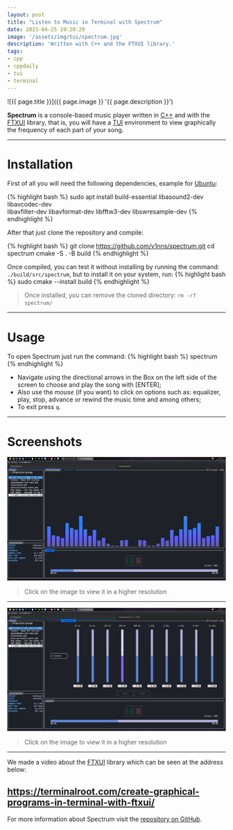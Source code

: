 ```yaml
---
layout: post
title: "Listen to Music in Terminal with Spectrum"
date: 2023-04-25 19:29:29
image: '/assets/img/tui/spectrum.jpg'
description: 'Written with C++ and the FTXUI library.'
tags:
- cpp
- cppdaily
- tui
- terminal
---
```


![{{ page.title }}]({{ page.image }} '{{ page.description }}')

**Spectrum** is a console-based music player written in [C++](https://terminalroot.com/tags#cpp) and with the [FTXUI](https://terminalroot.com/create-graphical-programs-in-terminal-with-ftxui/) library, that is, you will have a [TUI](https://terminalroot.com/tags#tui) environment to view graphically the frequency of each part of your song.

---

# Installation
First of all you will need the following dependencies, example for [Ubuntu](https://terminalroot.com/tags#ubuntu):

{% highlight bash %}
sudo apt install build-essential libasound2-dev libavcodec-dev \
      libavfilter-dev libavformat-dev libfftw3-dev libswresample-dev
{% endhighlight %}

After that just clone the repository and compile:

{% highlight bash %}
git clone https://github.com/v1nns/spectrum.git
cd spectrum
cmake -S . -B build
{% endhighlight %}

Once compiled, you can test it without installing by running the command: `./build/src/spectrum`, but to install it on your system, run:
{% highlight bash %}
sudo cmake --install build
{% endhighlight %}
> Once installed, you can remove the cloned directory: `rm -rf spectrum/`

---

# Usage
To open Spectrum just run the command:
{% highlight bash %}
spectrum
{% endhighlight %}

+ Navigate using the directional arrows in the Box on the left side of the screen to choose and play the song with [ENTER];
+ Also use the *mouse* (if you want) to click on options such as: equalizer, play, stop, advance or rewind the music time and among others;
+ To exit press `q`.

---

# Screenshots
[![Spectrum Play](/assets/img/tui/spectrum-play.png)](/assets/img/tui/spectrum-play.png)
> Click on the image to view it in a higher resolution

---

[![Spectrum Equalizer](/assets/img/tui/spectrum-equalizer.png)](/assets/img/tui/spectrum-equalizer.png)
> Click on the image to view it in a higher resolution

---

We made a video about the [FTXUI](https://terminalroot.com/create-graphical-programs-in-terminal-with-ftxui/) library which can be seen at the address below:
## <https://terminalroot.com/create-graphical-programs-in-terminal-with-ftxui/>

For more information about Spectrum visit the [repository on GitHub](https://github.com/v1nns/spectrum).
